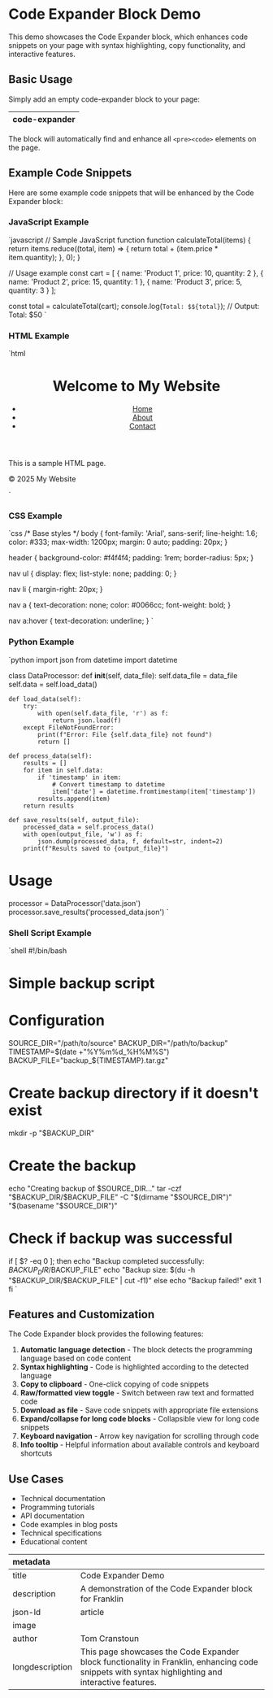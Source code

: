 # Code Expander Block Demo

This demo showcases the Code Expander block, which enhances code snippets on your page with syntax highlighting, copy functionality, and interactive features.

## Basic Usage

Simply add an empty code-expander block to your page:

| code-expander |
| ------------- |

The block will automatically find and enhance all `<pre><code>` elements on the page.

## Example Code Snippets

Here are some example code snippets that will be enhanced by the Code Expander block:

### JavaScript Example

`javascript
// Sample JavaScript function
function calculateTotal(items) {
  return items.reduce((total, item) => {
    return total + (item.price * item.quantity);
  }, 0);
}

// Usage example
const cart = [
  { name: 'Product 1', price: 10, quantity: 2 },
  { name: 'Product 2', price: 15, quantity: 1 },
  { name: 'Product 3', price: 5, quantity: 3 }
];

const total = calculateTotal(cart);
console.log(`Total: $${total}`); // Output: Total: $50
`

### HTML Example

`html
<!DOCTYPE html>
<html lang="en">
<head>
  <meta charset="UTF-8">
  <meta name="viewport" content="width=device-width, initial-scale=1.0">
  <title>Sample Page</title>
  <link rel="stylesheet" href="styles.css">
</head>
<body>
  <header>
    <h1>Welcome to My Website</h1>
    <nav>
      <ul>
        <li><a href="/">Home</a></li>
        <li><a href="/about">About</a></li>
        <li><a href="/contact">Contact</a></li>
      </ul>
    </nav>
  </header>
  <main>
    <p>This is a sample HTML page.</p>
  </main>
  <footer>
    <p>&copy; 2025 My Website</p>
  </footer>
</body>
</html>
`

### CSS Example

`css
/* Base styles */
body {
  font-family: 'Arial', sans-serif;
  line-height: 1.6;
  color: #333;
  max-width: 1200px;
  margin: 0 auto;
  padding: 20px;
}

header {
  background-color: #f4f4f4;
  padding: 1rem;
  border-radius: 5px;
}

nav ul {
  display: flex;
  list-style: none;
  padding: 0;
}

nav li {
  margin-right: 20px;
}

nav a {
  text-decoration: none;
  color: #0066cc;
  font-weight: bold;
}

nav a:hover {
  text-decoration: underline;
}
`

### Python Example

`python
import json
from datetime import datetime

class DataProcessor:
    def __init__(self, data_file):
        self.data_file = data_file
        self.data = self.load_data()
    
    def load_data(self):
        try:
            with open(self.data_file, 'r') as f:
                return json.load(f)
        except FileNotFoundError:
            print(f"Error: File {self.data_file} not found")
            return []
    
    def process_data(self):
        results = []
        for item in self.data:
            if 'timestamp' in item:
                # Convert timestamp to datetime
                item['date'] = datetime.fromtimestamp(item['timestamp'])
            results.append(item)
        return results
    
    def save_results(self, output_file):
        processed_data = self.process_data()
        with open(output_file, 'w') as f:
            json.dump(processed_data, f, default=str, indent=2)
        print(f"Results saved to {output_file}")

# Usage
processor = DataProcessor('data.json')
processor.save_results('processed_data.json')
`

### Shell Script Example

`shell
#!/bin/bash
# Simple backup script

# Configuration
SOURCE_DIR="/path/to/source"
BACKUP_DIR="/path/to/backup"
TIMESTAMP=$(date +"%Y%m%d_%H%M%S")
BACKUP_FILE="backup_${TIMESTAMP}.tar.gz"

# Create backup directory if it doesn't exist
mkdir -p "$BACKUP_DIR"

# Create the backup
echo "Creating backup of $SOURCE_DIR..."
tar -czf "$BACKUP_DIR/$BACKUP_FILE" -C "$(dirname "$SOURCE_DIR")" "$(basename "$SOURCE_DIR")"

# Check if backup was successful
if [ $? -eq 0 ]; then
  echo "Backup completed successfully: $BACKUP_DIR/$BACKUP_FILE"
  echo "Backup size: $(du -h "$BACKUP_DIR/$BACKUP_FILE" | cut -f1)"
else
  echo "Backup failed!"
  exit 1
fi
`

## Features and Customization

The Code Expander block provides the following features:

1. **Automatic language detection** - The block detects the programming language based on code content
2. **Syntax highlighting** - Code is highlighted according to the detected language
3. **Copy to clipboard** - One-click copying of code snippets
4. **Raw/formatted view toggle** - Switch between raw text and formatted code
5. **Download as file** - Save code snippets with appropriate file extensions
6. **Expand/collapse for long code blocks** - Collapsible view for long code snippets
7. **Keyboard navigation** - Arrow key navigation for scrolling through code
8. **Info tooltip** - Helpful information about available controls and keyboard shortcuts

## Use Cases

- Technical documentation
- Programming tutorials
- API documentation
- Code examples in blog posts
- Technical specifications
- Educational content

| metadata        |                                                                                                                                   |
| :-------------- | :-------------------------------------------------------------------------------------------------------------------------------- |
| title           | Code Expander Demo                                                                                                                |
| description     | A demonstration of the Code Expander block for Franklin                                                                           |
| json-ld         | article                                                                                                                           |
| image           |                                                                                                                                   |
| author          | Tom Cranstoun                                                                                                                     |
| longdescription | This page showcases the Code Expander block functionality in Franklin, enhancing code snippets with syntax highlighting and interactive features. |
